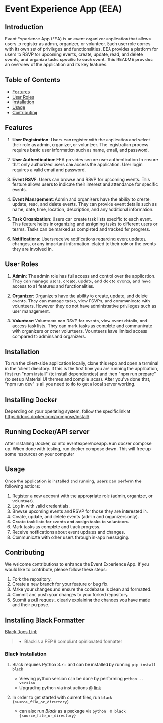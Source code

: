 # Event Experience App (EEA)

## Introduction

Event Experience App (EEA) is an event organizer application that allows users to register as admin, organizer, or volunteer. Each user role comes with its own set of privileges and functionalities. EEA provides a platform for users to RSVP for upcoming events, create, update, read, and delete events, and organize tasks specific to each event. This README provides an overview of the application and its key features.

## Table of Contents

- [Features](#features)
- [User Roles](#user-roles)
- [Installation](#installation)
- [Usage](#usage)
- [Contributing](#contributing)

## Features

1. **User Registration**: Users can register with the application and select their role as admin, organizer, or volunteer. The registration process requires basic user information such as name, email, and password.

2. **User Authentication**: EEA provides secure user authentication to ensure that only authorized users can access the application. User login requires a valid email and password.

3. **Event RSVP**: Users can browse and RSVP for upcoming events. This feature allows users to indicate their interest and attendance for specific events.

4. **Event Management**: Admin and organizers have the ability to create, update, read, and delete events. They can provide event details such as name, date, time, location, description, and any additional information.

5. **Task Organization**: Users can create task lists specific to each event. This feature helps in organizing and assigning tasks to different users or teams. Tasks can be marked as completed and tracked for progress.

6. **Notifications**: Users receive notifications regarding event updates, changes, or any important information related to their role or the events they are involved in.

## User Roles

1. **Admin**: The admin role has full access and control over the application. They can manage users, create, update, and delete events, and have access to all features and functionalities.

2. **Organizer**: Organizers have the ability to create, update, and delete events. They can manage tasks, view RSVPs, and communicate with volunteers. However, they do not have administrative privileges such as user management.

3. **Volunteer**: Volunteers can RSVP for events, view event details, and access task lists. They can mark tasks as complete and communicate with organizers or other volunteers. Volunteers have limited access compared to admins and organizers.

## Installation

To run the client-side application locally, clone this repo and open a terminal in the /client directory. If this is the first time you are running the application, first run "npm install" (to install dependencies) and then "npm run prepare" (to set up Material UI themes and compile .scss). After you've done that, "npm run dev" is all you need to do to get a local server working.

## Installing Docker

Depending on your operating system, follow the specificlink at https://docs.docker.com/compose/install/

## Running Docker/API server

After installing Docker, cd into eventexperenceapp. Run docker compose up.
When done with testing, run docker compose down. This will free up some resources on your computer

## Usage

Once the application is installed and running, users can perform the following actions:

1. Register a new account with the appropriate role (admin, organizer, or volunteer).
2. Log in with valid credentials.
3. Browse upcoming events and RSVP for those they are interested in.
4. Create, update, and delete events (admin and organizers only).
5. Create task lists for events and assign tasks to volunteers.
6. Mark tasks as complete and track progress.
7. Receive notifications about event updates and changes.
8. Communicate with other users through in-app messaging.

## Contributing

We welcome contributions to enhance the Event Experience App. If you would like to contribute, please follow these steps:

1. Fork the repository.
2. Create a new branch for your feature or bug fix.
3. Make your changes and ensure the codebase is clean and formatted.
4. Commit and push your changes to your forked repository.
5. Submit a pull request, clearly explaining the changes you have made and their purpose.

## Installing Black Formatter

[Black Docs Link](https://black.readthedocs.io/en/stable/)

> - Black is a PEP 8 compliant opinionated formatter

### Black Installation

1. Black requires Python 3.7+ and can be installed by running `pip install black`

   - Viewing python version can be done by performing `python --version`
   - Upgrading python via instructions @ [link](https://blog.enterprisedna.co/how-to-update-python/)

2. In order to get started with current files, run `black {source_file_or_directory}`
   - can also run _Black_ as a package via `python -m black {source_file_or_directory}`
